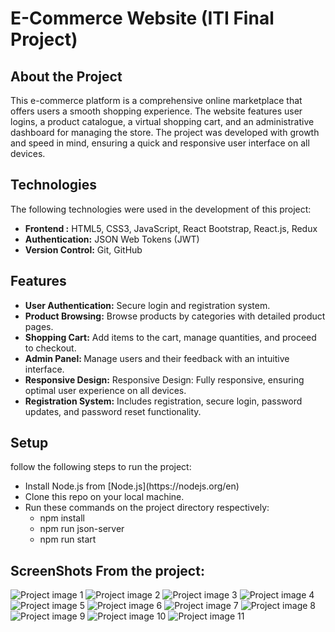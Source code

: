 # E-Commerce Website (ITI Final Project)

## About the Project
This e-commerce platform is a comprehensive online marketplace that offers users a smooth shopping experience. The website features user logins, a product catalogue, a virtual shopping cart, and an administrative dashboard for managing the store. The project was developed with growth and speed in mind, ensuring a quick and responsive user interface on all devices.

## Technologies
The following technologies were used in the development of this project:
<ul>
  <li><strong>Frontend :</strong> HTML5, CSS3, JavaScript, React Bootstrap, React.js, Redux</li>
  <li><strong>Authentication:</strong> JSON Web Tokens (JWT)</li>
  <li><strong>Version Control:</strong>  Git, GitHub </li>
</ul>

## Features
<ul>
  <li><strong>User Authentication:</strong> Secure login and registration system.</li>
  <li><strong>Product Browsing:</strong> Browse products by categories with detailed product pages.</li>
  <li><strong>Shopping Cart:</strong> Add items to the cart, manage quantities, and proceed to checkout.</li>
  <li><strong>Admin Panel: </strong> Manage users and their feedback with an intuitive interface.</li>
  <li><strong>Responsive Design:</strong> Responsive Design: Fully responsive, ensuring optimal user experience on all devices.</li>
  <li><strong>Registration System:</strong> Includes registration, secure login, password updates, and password reset functionality.</li>
</ul>

## Setup
follow the following steps to run the project:
<ul>
  <li>Install Node.js from [Node.js](https://nodejs.org/en) </li>
  <li>Clone this repo on your local machine.</li>
  <li>Run these commands on the project directory respectively:
  <ul>
    <li>npm install</li>
    <li>npm run json-server</li>
    <li>npm run start</li>
  </ul>
  </li>
</ul>

## ScreenShots From the project:
<picture>
  <img alt="Project image 1" src="./src/assets/ProjectScreenshots/1.png">
</picture>
<picture>
  <img alt="Project image 2" src="./src/assets/ProjectScreenshots/5.png">
</picture>
<picture>
  <img alt="Project image 3" src="./src/assets/ProjectScreenshots/2.png">
</picture>
<picture>
  <img alt="Project image 4" src="./src/assets/ProjectScreenshots/7.png">
</picture>
<picture>
  <img alt="Project image 5" src="./src/assets/ProjectScreenshots/3.png">
</picture>
<picture>
  <img alt="Project image 6" src="./src/assets/ProjectScreenshots/4.png">
</picture>
<picture>
  <img alt="Project image 7" src="./src/assets/ProjectScreenshots/6.png">
</picture>
<picture>
  <img alt="Project image 8" src="./src/assets/ProjectScreenshots/8.png">
</picture>
<picture>
  <img alt="Project image 9" src="./src/assets/ProjectScreenshots/9.png">
</picture>
<picture>
  <img alt="Project image 10" src="./src/assets/ProjectScreenshots/10.png">
</picture>
<picture>
  <img alt="Project image 11" src="./src/assets/ProjectScreenshots/11.png">
</picture>

